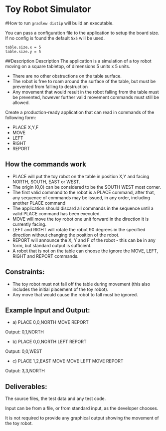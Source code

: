 # Toy Robot Simulator

#How to run
`gradlew distip` will build an executable.

You can pass a configuration file to the application to setup the board size.
If no config is found the default `5x5` will be used.
```
table.size.x = 5
table.size.y = 5
```

##Description
Description
The application is a simulation of a toy robot moving on a square tabletop, of dimensions 5
units x 5 units.

- There are no other obstructions on the table surface.
- The robot is free to roam around the surface of the table, but must be prevented from
falling to destruction
- Any movement that would result in the robot falling from the table must be prevented,
however further valid movement commands must still be allowed.

Create a production-ready application that can read in commands of the following form:
- PLACE X,Y,F
- MOVE
- LEFT
- RIGHT
- REPORT

## How the commands work

- PLACE will put the toy robot on the table in position X,Y and facing NORTH, SOUTH,
EAST or WEST.
- The origin (0,0) can be considered to be the SOUTH WEST most corner.
- The first valid command to the robot is a PLACE command, after that, any sequence of
commands may be issued, in any order, including another PLACE command
- The application should discard all commands in the sequence until a valid PLACE
command has been executed.
- MOVE will move the toy robot one unit forward in the direction it is currently facing.
- LEFT and RIGHT will rotate the robot 90 degrees in the specified direction without
changing the position of the robot.
- REPORT will announce the X, Y and F of the robot - this can be in any form, but standard
output is sufficient.
- A robot that is not on the table can choose the ignore the MOVE, LEFT, RIGHT and
REPORT commands.

## Constraints:

- The toy robot must not fall off the table during movement (this also includes the initial
placement of the toy robot).
- Any move that would cause the robot to fall must be ignored.

## Example Input and Output:

- a)
PLACE 0,0,NORTH
MOVE
REPORT

Output: 0,1,NORTH
- b)
PLACE 0,0,NORTH
LEFT
REPORT

Output: 0,0,WEST
- c)
PLACE 1,2,EAST
MOVE
MOVE
LEFT
MOVE
REPORT

Output: 3,3,NORTH

## Deliverables:

The source files, the test data and any test code.

Input can be from a file, or from standard input, as the developer chooses.

It is not required to provide any graphical output showing the movement of the toy robot.